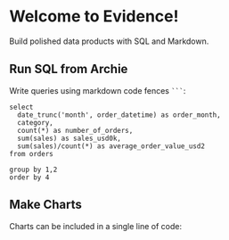 # Welcome to Evidence!

Build polished data products with SQL and Markdown.

## Run SQL from Archie

Write queries using markdown code fences ` ``` `:

```orders_by_month
select
  date_trunc('month', order_datetime) as order_month,
  category,
  count(*) as number_of_orders,
  sum(sales) as sales_usd0k,
  sum(sales)/count(*) as average_order_value_usd2
from orders

group by 1,2
order by 4
```

## Make Charts

Charts can be included in a single line of code:

<BarChart 
  data={orders_by_month} 
  title = 'Sales by Month, USD' 
  y=sales_usd0k
  series=category
/>


